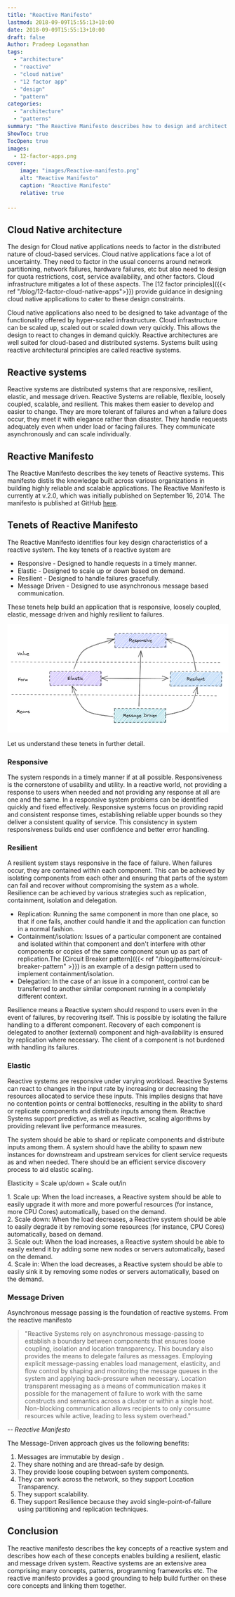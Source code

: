 ```yaml
---
title: "Reactive Manifesto"
lastmod: 2018-09-09T15:55:13+10:00
date: 2018-09-09T15:55:13+10:00
draft: false
Author: Pradeep Loganathan
tags: 
  - "architecture"
  - "reactive"
  - "cloud native"
  - "12 factor app"
  - "design"
  - "pattern"
categories: 
  - "architecture"
  - "patterns"
summary: "The Reactive Manifesto describes how to design and architect Reactive systems according to your needs.Systems built as Reactive Systems are more Reliable, flexible, loosely coupled, scalable and resilient. This makes them easier to develop and amenable to change. Reactive systems are more tolerant of failure and when failure does occur, they meet it with elegance rather than disaster."
ShowToc: true
TocOpen: true
images:
  - 12-factor-apps.png
cover:
    image: "images/Reactive-manifesto.png"
    alt: "Reactive Manifesto"
    caption: "Reactive Manifesto"
    relative: true
 
---
```


## Cloud Native architecture

The design for Cloud native applications needs to factor in the distributed nature of cloud-based services. Cloud native applications face a lot of uncertainty. They need to factor in the usual concerns around network partitioning, network failures, hardware failures, etc but also need to design for quota restrictions, cost, service availability, and other factors. Cloud infrastructure mitigates a lot of these aspects. The [12 factor principles]({{< ref "/blog/12-factor-cloud-native-apps">}}) provide guidance in designing cloud native applications to cater to these design constraints.

Cloud native applications also need to be designed to take advantage of the functionality offered by hyper-scaled infrastructure. Cloud infrastructure can be scaled up, scaled out or scaled down very quickly. This allows the design to react to changes in demand quickly. Reactive architectures are well suited for cloud-based and distributed systems. Systems built using reactive architectural principles are called reactive systems.

## Reactive systems

Reactive systems are distributed systems that are responsive, resilient, elastic, and message driven. Reactive Systems are reliable, flexible, loosely coupled, scalable, and resilient. This makes them easier to develop and easier to change. They are more tolerant of failures and when a failure does occur, they meet it with elegance rather than disaster. They handle requests adequately even when under load or facing failures. They communicate asynchronously and can scale individually.

## Reactive Manifesto

The Reactive Manifesto describes the key tenets of Reactive systems. This manifesto distils the knowledge built across various organizations in building highly reliable and scalable applications. The Reactive Manifesto is currently at v.2.0, which was initially published on September 16, 2014. The manifesto is published at GitHub [here](https://github.com/reactivemanifesto/reactivemanifesto).  


## Tenets of Reactive Manifesto

The Reactive Manifesto identifies four key design characteristics of a reactive system. The key tenets of a reactive system are

* Responsive - Designed to handle requests in a timely manner.
* Elastic - Designed to scale up or down based on demand.
* Resilient - Designed to handle failures gracefully.
* Message Driven - Designed to use asynchronous message based communication.

These tenets help build an application that is responsive, loosely coupled, elastic, message driven and highly resilient to failures.

![Reactive Manifesto](images/Reactive-system-design.png#center)

Let us understand these tenets in further detail.

### Responsive

The system responds in a timely manner if at all possible. Responsiveness is the cornerstone of usability and utility. In a reactive world, not providing a response to users when needed and not providing any response at all are one and the same. In a responsive system problems can be identified quickly and fixed effectively. Responsive systems focus on providing rapid and consistent response times, establishing reliable upper bounds so they deliver a consistent quality of service. This consistency in system responsiveness builds end user confidence and better error handling.

### Resilient

A resilient system stays responsive in the face of failure. When failures occur, they are contained within each component. This can be achieved by isolating components from each other and ensuring that parts of the system can fail and recover without compromising the system as a whole. Resilience can be achieved by various strategies such as replication, containment, isolation and delegation.

* Replication: Running the same component in more than one place, so that if one fails, another could handle it and the application can function in a normal fashion.
* Containment/isolation: Issues of a particular component are contained and isolated within that component and don't interfere with other components or copies of the same component spun up as part of replication.The [Circuit Breaker pattern]({{< ref "/blog/patterns/circuit-breaker-pattern" >}}) is an example of a design pattern used to implement containment/isolation.
* Delegation: In the case of an issue in a component, control can be transferred to another similar component running in a completely different context.

Resilience means a Reactive system should respond to users even in the event of failures, by recovering itself. This is possible by isolating the failure handling to a different component. Recovery of each component is delegated to another (external) component and high-availability is ensured by replication where necessary. The client of a component is not burdened with handling its failures.

### Elastic

Reactive systems are responsive under varying workload. Reactive Systems can react to changes in the input rate by increasing or decreasing the resources allocated to service these inputs. This implies designs that have no contention points or central bottlenecks, resulting in the ability to shard or replicate components and distribute inputs among them. Reactive Systems support predictive, as well as Reactive, scaling algorithms by providing relevant live performance measures.

The system should be able to shard or replicate components and distribute inputs among them. A system should have the ability to spawn new instances for downstream and upstream services for client service requests as and when needed. There should be an efficient service discovery process to aid elastic scaling.

Elasticity = Scale up/down + Scale out/in  

1\. Scale up: When the load increases, a Reactive system should be able to easily upgrade it with more and more powerful resources (for instance, more CPU Cores) automatically, based on the demand.  
2\. Scale down: When the load decreases, a Reactive system should be able to easily degrade it by removing some resources (for instance, CPU Cores) automatically, based on demand.  
3\. Scale out: When the load increases, a Reactive system should be able to easily extend it by adding some new nodes or servers automatically, based on the demand.  
4\. Scale in: When the load decreases, a Reactive system should be able to easily sink it by removing some nodes or servers automatically, based on the demand.

### Message Driven

Asynchronous message passing is the foundation of reactive systems. From the reactive manifesto
>"Reactive Systems rely on asynchronous message-passing to establish a boundary between components that ensures loose coupling, isolation and location transparency. This boundary also provides the means to delegate failures as messages. Employing explicit message-passing enables load management, elasticity, and flow control by shaping and monitoring the message queues in the system and applying back-pressure when necessary. Location transparent messaging as a means of communication makes it possible for the management of failure to work with the same constructs and semantics across a cluster or within a single host. Non-blocking communication allows recipients to only consume resources while active, leading to less system overhead."

-- <cite>Reactive Manifesto</cite>

The Message-Driven approach gives us the following benefits:

1. Messages are immutable by design .
2. They share nothing and are thread-safe by design.
3. They provide loose coupling between system components.
4. They can work across the network, so they support Location Transparency.
5. They support scalability.
6. They support Resilience because they avoid single-point-of-failure using partitioning and replication techniques.

## Conclusion

The reactive manifesto describes the key concepts of a reactive system and describes how each of these concepts enables building a resilient, elastic and message driven system. Reactive systems are an extensive area comprising many concepts, patterns, programming frameworks etc. The reactive manifesto provides a good grounding to help build further on these core concepts and linking them together.
